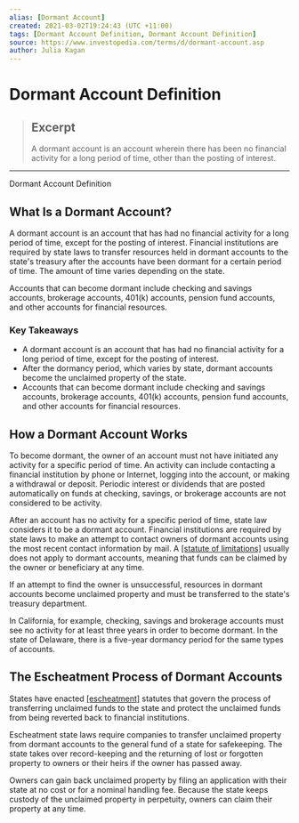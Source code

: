 ```yaml
---
alias: [Dormant Account]
created: 2021-03-02T19:24:43 (UTC +11:00)
tags: [Dormant Account Definition, Dormant Account Definition]
source: https://www.investopedia.com/terms/d/dormant-account.asp
author: Julia Kagan
---
```


# Dormant Account Definition

> ## Excerpt
> A dormant account is an account wherein there has been no financial activity for a long period of time, other than the posting of interest.

---

Dormant Account Definition
## What Is a Dormant Account?

A dormant account is an account that has had no financial activity for a long period of time, except for the posting of interest. Financial institutions are required by state laws to transfer resources held in dormant accounts to the state's treasury after the accounts have been dormant for a certain period of time. The amount of time varies depending on the state.

Accounts that can become dormant include checking and savings accounts, brokerage accounts, 401(k) accounts, pension fund accounts, and other accounts for financial resources.

### Key Takeaways

-   A dormant account is an account that has had no financial activity for a long period of time, except for the posting of interest.
-   After the dormancy period, which varies by state, dormant accounts become the unclaimed property of the state.
-   Accounts that can become dormant include checking and savings accounts, brokerage accounts, 401(k) accounts, pension fund accounts, and other accounts for financial resources.

## How a Dormant Account Works

To become dormant, the owner of an account must not have initiated any activity for a specific period of time. An activity can include contacting a financial institution by phone or Internet, logging into the account, or making a withdrawal or deposit. Periodic interest or dividends that are posted automatically on funds at checking, savings, or brokerage accounts are not considered to be activity.

After an account has no activity for a specific period of time, state law considers it to be a dormant account. Financial institutions are required by state laws to make an attempt to contact owners of dormant accounts using the most recent contact information by mail. A [[statute of limitations]](https://www.investopedia.com/terms/s/statute-of-limitations.asp) usually does not apply to dormant accounts, meaning that funds can be claimed by the owner or beneficiary at any time.

If an attempt to find the owner is unsuccessful, resources in dormant accounts become unclaimed property and must be transferred to the state's treasury department.

In California, for example, checking, savings and brokerage accounts must see no activity for at least three years in order to become dormant. In the state of Delaware, there is a five-year dormancy period for the same types of accounts.

## The Escheatment Process of Dormant Accounts

States have enacted [[escheatment]](https://www.investopedia.com/terms/e/escheat.asp) statutes that govern the process of transferring unclaimed funds to the state and protect the unclaimed funds from being reverted back to financial institutions.

Escheatment state laws require companies to transfer unclaimed property from dormant accounts to the general fund of a state for safekeeping. The state takes over record-keeping and the returning of lost or forgotten property to owners or their heirs if the owner has passed away.

Owners can gain back unclaimed property by filing an application with their state at no cost or for a nominal handling fee. Because the state keeps custody of the unclaimed property in perpetuity, owners can claim their property at any time.
